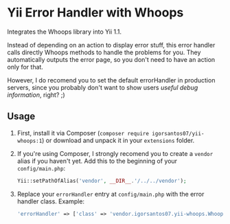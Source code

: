 Yii Error Handler with Whoops
=============================

Integrates the Whoops library into Yii 1.1.

Instead of depending on an action to display error stuff, this error handler calls directly
Whoops methods to handle the problems for you. They automatically outputs the error page, so
you don't need to have an action only for that.

However, I do recomend you to set the default errorHandler in production servers, since you
probably don't want to show users *useful debug information*, right? ;)

Usage
-----

1. First, install it via Composer (`composer require igorsantos07/yii-whoops:1`) or download
   and unpack it in your `extensions` folder.

2. If you're using Composer, I strongly recomend you to create a `vendor` alias if you haven't yet.
   Add this to the beginning of your `config/main.php`:

    ```php
    Yii::setPathOfAlias('vendor', __DIR__.'/../../vendor');
    ```

3. Replace your `errorHandler` entry at `config/main.php` with the error handler class. Example:

    ```php
    'errorHandler' => ['class' => 'vendor.igorsantos07.yii-whoops.WhoopsErrorHandler']
    ```